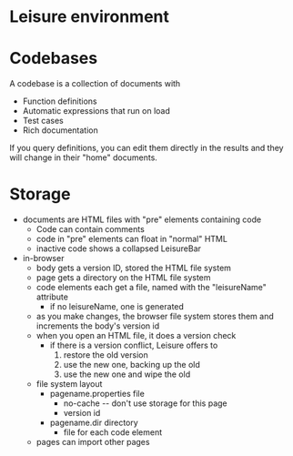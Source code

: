 # Leisure environment

# Codebases

A codebase is a collection of documents with

* Function definitions
* Automatic expressions that run on load
* Test cases
* Rich documentation

If you query definitions, you can edit them directly in the results and they will change in their "home" documents.

# Storage

* documents are HTML files with "pre" elements containing code
   * Code can contain comments
   * code in "pre" elements can float in "normal" HTML
   * inactive code shows a collapsed LeisureBar
* in-browser
   * body gets a version ID, stored the HTML file system
   * page gets a directory on the HTML file system
   * code elements each get a file, named with the "leisureName" attribute
      * if no leisureName, one is generated
   * as you make changes, the browser file system stores them and increments the body's version id
   * when you open an HTML file, it does a version check
      * if there is a version conflict, Leisure offers to
	     1. restore the old version
		 2. use the new one, backing up the old
		 3. use the new one and wipe the old
   * file system layout
      * pagename.properties file
         * no-cache -- don't use storage for this page
         * version id
	  * pagename.dir directory
         * file for each code element
   * pages can import other pages
